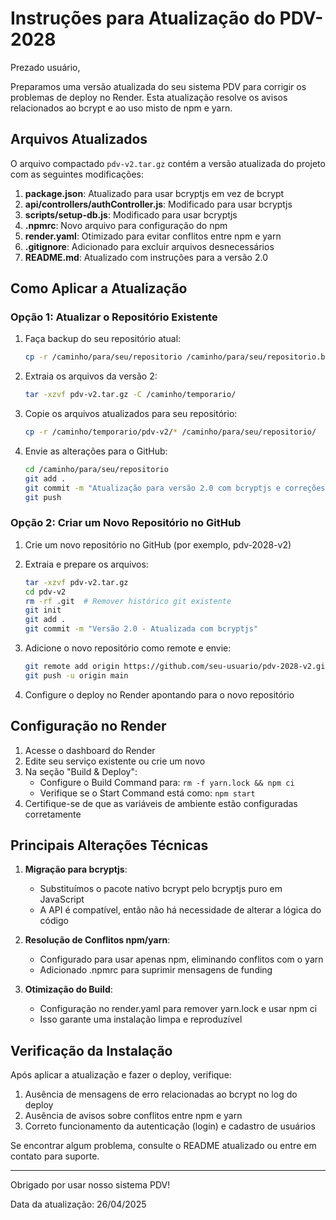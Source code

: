 # Instruções para Atualização do PDV-2028

Prezado usuário,

Preparamos uma versão atualizada do seu sistema PDV para corrigir os problemas de deploy no Render. Esta atualização resolve os avisos relacionados ao bcrypt e ao uso misto de npm e yarn.

## Arquivos Atualizados

O arquivo compactado `pdv-v2.tar.gz` contém a versão atualizada do projeto com as seguintes modificações:

1. **package.json**: Atualizado para usar bcryptjs em vez de bcrypt
2. **api/controllers/authController.js**: Modificado para usar bcryptjs
3. **scripts/setup-db.js**: Modificado para usar bcryptjs
4. **.npmrc**: Novo arquivo para configuração do npm
5. **render.yaml**: Otimizado para evitar conflitos entre npm e yarn
6. **.gitignore**: Adicionado para excluir arquivos desnecessários
7. **README.md**: Atualizado com instruções para a versão 2.0

## Como Aplicar a Atualização

### Opção 1: Atualizar o Repositório Existente

1. Faça backup do seu repositório atual:
   ```bash
   cp -r /caminho/para/seu/repositorio /caminho/para/seu/repositorio.bak
   ```

2. Extraia os arquivos da versão 2:
   ```bash
   tar -xzvf pdv-v2.tar.gz -C /caminho/temporario/
   ```

3. Copie os arquivos atualizados para seu repositório:
   ```bash
   cp -r /caminho/temporario/pdv-v2/* /caminho/para/seu/repositorio/
   ```

4. Envie as alterações para o GitHub:
   ```bash
   cd /caminho/para/seu/repositorio
   git add .
   git commit -m "Atualização para versão 2.0 com bcryptjs e correções de deploy"
   git push
   ```

### Opção 2: Criar um Novo Repositório no GitHub

1. Crie um novo repositório no GitHub (por exemplo, pdv-2028-v2)

2. Extraia e prepare os arquivos:
   ```bash
   tar -xzvf pdv-v2.tar.gz
   cd pdv-v2
   rm -rf .git  # Remover histórico git existente
   git init
   git add .
   git commit -m "Versão 2.0 - Atualizada com bcryptjs"
   ```

3. Adicione o novo repositório como remote e envie:
   ```bash
   git remote add origin https://github.com/seu-usuario/pdv-2028-v2.git
   git push -u origin main
   ```

4. Configure o deploy no Render apontando para o novo repositório

## Configuração no Render

1. Acesse o dashboard do Render
2. Edite seu serviço existente ou crie um novo
3. Na seção "Build & Deploy":
   - Configure o Build Command para: `rm -f yarn.lock && npm ci`
   - Verifique se o Start Command está como: `npm start`
4. Certifique-se de que as variáveis de ambiente estão configuradas corretamente

## Principais Alterações Técnicas

1. **Migração para bcryptjs**:
   - Substituímos o pacote nativo bcrypt pelo bcryptjs puro em JavaScript
   - A API é compatível, então não há necessidade de alterar a lógica do código

2. **Resolução de Conflitos npm/yarn**:
   - Configurado para usar apenas npm, eliminando conflitos com o yarn
   - Adicionado .npmrc para suprimir mensagens de funding

3. **Otimização do Build**:
   - Configuração no render.yaml para remover yarn.lock e usar npm ci
   - Isso garante uma instalação limpa e reproduzível

## Verificação da Instalação

Após aplicar a atualização e fazer o deploy, verifique:

1. Ausência de mensagens de erro relacionadas ao bcrypt no log do deploy
2. Ausência de avisos sobre conflitos entre npm e yarn
3. Correto funcionamento da autenticação (login) e cadastro de usuários

Se encontrar algum problema, consulte o README atualizado ou entre em contato para suporte.

---

Obrigado por usar nosso sistema PDV!

Data da atualização: 26/04/2025